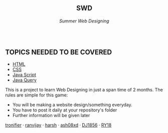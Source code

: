 <span align=center>
  <h2>SWD</h2>
  <h6>Summer Web Designing</h6><br>
</span>

## TOPICS NEEDED TO BE COVERED

- [HTML](https://www.w3schools.com/html)
- [CSS](https://www.w3schools.com/css)
- [Java Script](https://www.w3schools.com/js)
- [Java Query](https://www.w3schools.com/jquery)

<p align = "left">
    This is a project to learn Web Designing in just a span time of 2 months. The rules are simple for this game:
    <ul align=left>
      <li>You will be making a website design/something everyday.</li>
      <li>You have to post it daily at your repository's folder</li>
      <li>Further information will be given later</li>
    </ul>
</p>
<p align="center" style = "display:inline;">
  <a href = "https://github.com/tronifier">tronifier</a>
  ·
  <a href = "https://github.com/munnukumar">ranvijay</a>
  ·
  <a href = "https://github.com/harshrd20">harsh</a>
  ·
  <a href = "https://github.com/anshu2950">ash08xd</a>
  ·
  <a href = "https://github.com/djyadav19">DJ1856</a>
  ·
  <a href = "https://github.com/champrahul">RY18</a>
</p>
